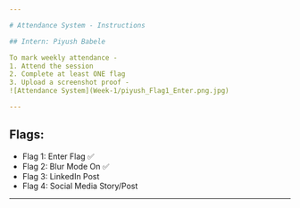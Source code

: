 ```yaml
---

# Attendance System - Instructions

## Intern: Piyush Babele

To mark weekly attendance -
1. Attend the session
2. Complete at least ONE flag
3. Upload a screenshot proof -
![Attendance System](Week-1/piyush_Flag1_Enter.png.jpg)

---
```


## Flags:
- Flag 1: Enter Flag ✅
- Flag 2: Blur Mode On ✅
- Flag 3: LinkedIn Post 
- Flag 4: Social Media Story/Post

---
